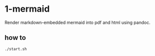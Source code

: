 # 1-mermaid

Render markdown-embedded mermaid into pdf and html using pandoc.

## how to

`./start.sh`